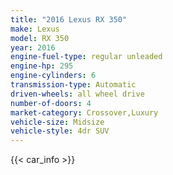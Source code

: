 ```yaml
---
title: "2016 Lexus RX 350"
make: Lexus
model: RX 350
year: 2016
engine-fuel-type: regular unleaded
engine-hp: 295
engine-cylinders: 6
transmission-type: Automatic
driven-wheels: all wheel drive
number-of-doors: 4
market-category: Crossover,Luxury
vehicle-size: Midsize
vehicle-style: 4dr SUV
---
```


{{< car_info >}}
